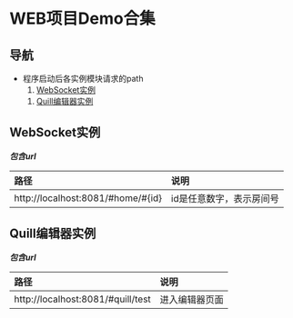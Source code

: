 # WEB项目Demo合集

## 导航

<div class="toc">
<ul>
    <li>程序启动后各实例模块请求的path
        <ol>
            <li><a href="#WebSocket实例">WebSocket实例</a></li>
        </ol>
        <ol>
            <li><a href="#Quill编辑器实例">Quill编辑器实例</a></li>
        </ol>
    </li>
</ul>
</div>

## WebSocket实例

***包含url***

|   路径   | 说明                      |
| :----     | :------  |
| http://localhost:8081/#home/#{id}   | id是任意数字，表示房间号 |


## Quill编辑器实例

***包含url***

|   路径   | 说明                      |
| :----     | :------  |
| http://localhost:8081/#quill/test   | 进入编辑器页面 |


